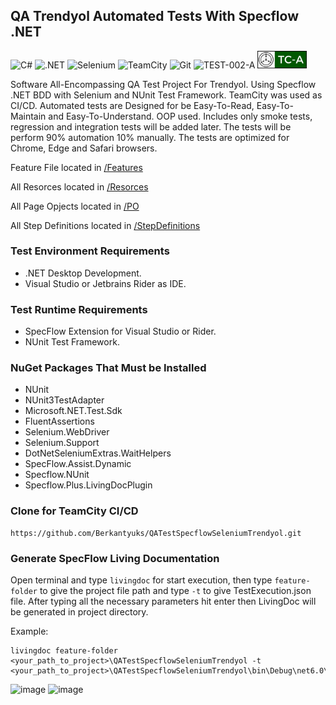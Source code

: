 ## QA Trendyol Automated Tests With Specflow .NET

 ![C#](https://img.shields.io/badge/C%23-000000?style=for-the-badge&logo=c-sharp&logoColor=white)
 ![.NET](https://img.shields.io/badge/.NET-000000?style=for-the-badge&logo=dotnet&logoColor=white)
 ![Selenium](https://img.shields.io/badge/Selenium-000000?style=for-the-badge&logo=Selenium&logoColor=white)
 ![TeamCity](https://img.shields.io/badge/TeamCity-000000?style=for-the-badge&logo=TeamCity&logoColor=white)
 ![Git](https://img.shields.io/badge/GIT-000000?style=for-the-badge&logo=git&logoColor=white)
 ![TEST-002-A](https://img.shields.io/badge/TEST%20002%20A-000000?style=for-the-badge&logo=null&logoColor=white)
<a href="https://github.com/Berkantyuks/QA-Project-Test-Classification-Mark#test-class-a" rel="tc-a"><img width="79px" style="border-width: 0;" src="https://github.com/Berkantyuks/QA-Project-Test-Classification-Mark/blob/main/TCM-114x40/114x40-tc-a.png" alt="tc-a" /></a>

<p>Software All-Encompassing QA Test Project For Trendyol. Using Specflow .NET BDD with Selenium and NUnit Test Framework. TeamCity was used as CI/CD. Automated tests are Designed for be Easy-To-Read, Easy-To-Maintain and Easy-To-Understand. OOP used. Includes only smoke tests, regression and integration tests will be added later.
The tests will be perform 90% automation 10% manually. The tests are optimized for Chrome, Edge and Safari browsers.</p>

<p>Feature File located in <a href="https://github.com/Berkantyuks/QATestSpecflowSeleniumTrendyol/tree/master/QATestSpecflowSeleniumTrendyol/Features">/Features</a></p>
<p>All Resorces located in <a href="https://github.com/Berkantyuks/QATestSpecflowSeleniumTrendyol/tree/master/QATestSpecflowSeleniumTrendyol/Resources">/Resorces</a></p>
<p>All Page Opjects located in <a href="https://github.com/Berkantyuks/QATestSpecflowSeleniumTrendyol/tree/master/QATestSpecflowSeleniumTrendyol/PO">/PO</a></p>
<p>All Step Definitions located in <a href="https://github.com/Berkantyuks/QATestSpecflowSeleniumTrendyol/tree/master/QATestSpecflowSeleniumTrendyol/StepDefinitions">/StepDefinitions</a></p>

### Test Environment Requirements
- .NET Desktop Development.
- Visual Studio or Jetbrains Rider as IDE.

### Test Runtime Requirements
- SpecFlow Extension for Visual Studio or Rider.
- NUnit Test Framework.

### NuGet Packages That Must be Installed
- NUnit
- NUnit3TestAdapter
- Microsoft.NET.Test.Sdk
- FluentAssertions
- Selenium.WebDriver
- Selenium.Support
- DotNetSeleniumExtras.WaitHelpers
- SpecFlow.Assist.Dynamic
- Specflow.NUnit
- Specflow.Plus.LivingDocPlugin

### Clone for TeamCity CI/CD
```
https://github.com/Berkantyuks/QATestSpecflowSeleniumTrendyol.git
```
### Generate SpecFlow Living Documentation
Open terminal and type  ```livingdoc``` for start execution, then type  ```feature-folder``` to give the project file path and type ```-t``` to give TestExecution.json file. After typing all the necessary parameters hit enter then LivingDoc will be generated in project directory.

Example:
 ```
livingdoc feature-folder <your_path_to_project>\QATestSpecflowSeleniumTrendyol -t <your_path_to_project>\QATestSpecflowSeleniumTrendyol\bin\Debug\net6.0\TestExecution.json
 ```

![image](https://user-images.githubusercontent.com/61010367/179406154-11d4d498-f723-47a3-b93e-13282e45b7ca.png)
![image](https://user-images.githubusercontent.com/61010367/179406171-cd0a3cd3-aa0d-4845-9fc8-3601abad4381.png)




